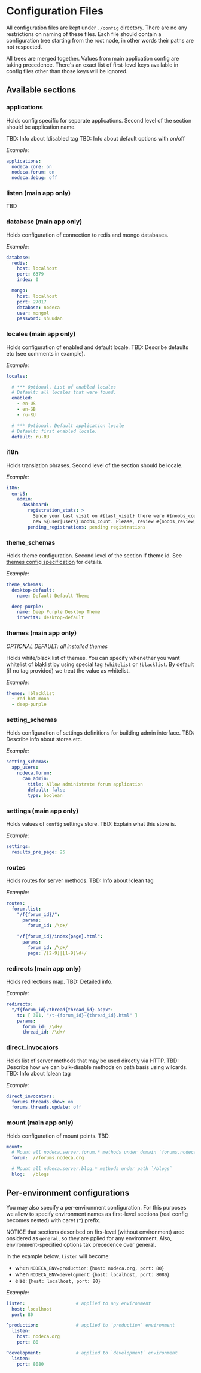 Configuration Files
===================

All configuration files are kept under `./config` directory. There are no any
restrictions on naming of these files. Each file should contain a configuration
tree starting from the root node, in other words their paths are not respected.

All trees are merged together. Values from main application config are taking
precedence. There's an exact list of first-level keys available in config files
other than those keys will be ignored.


Available sections
------------------

### applications

Holds config specific for separate applications.
Second level of the section should be application name.

TBD: Info about !disabled tag
TBD: Info about default options with on/off

*Example:*

``` yaml
applications:
  nodeca.core: on
  nodeca.forum: on
  nodeca.debug: off
```


### listen (main app only)

TBD


### database (main app only)

Holds configuration of connection to redis and mongo databases.

*Example:*

``` yaml
database:
  redis:
    host: localhost
    port: 6379
    index: 0

  mongo:
    host: localhost
    port: 27017
    database: nodeca
    user: mongol
    password: shuudan
```


### locales (main app only)

Holds configuration of enabled and default locale.
TBD: Describe defaults etc (see comments in example).

*Example:*

``` yaml
locales:

  # *** Optional. List of enabled locales
  # Default: all locales that were found.
  enabled:
    - en-US
    - en-GB
    - ru-RU

  # *** Optional. Default application locale
  # Default: first enabled locale.
  default: ru-RU
```


### i18n

Holds translation phrases.
Second level of the section should be locale.

*Example:*

``` yaml
i18n:
  en-US:
    admin:
      dashboard:
        registration_stats: >
          Since your last visit on #{last_visit} there were #{noobs_count}
          new %{user|users}:noobs_count. Please, review #{noobs_review_link}.
        pending_registrations: pending registrations
```


### theme\_schemas

Holds theme configuration.
Second level of the section if theme id.
See [themes config specification][theme.specs] for details.

*Example:*

```yaml
theme_schemas:
  desktop-default:
    name: Default Default Theme

  deep-purple:
    name: Deep Purple Desktop Theme
    inherits: desktop-default
```


### themes (main app only)

*OPTIONAL*
*DEFAULT: all installed themes*

Holds white/black list of themes.
You can specify whenether you want whitelist of blaklist by using special
tag `!whitelist` or `!blacklist`. By default (if no tag provided) we treat
the value as whitelist.

*Example:*

``` yaml
themes: !blacklist
  - red-hot-moon
  - deep-purple
```


### setting\_schemas

Holds configuration of settings definitions for building admin interface.
TBD: Describe info about stores etc.

*Example:*

``` yaml
setting_schemas:
  app_users:
    nodeca.forum:
      can_admin:
        title: Allow administrate forum application
        default: false
        type: boolean
```

### settings (main app only)

Holds values of `config` settings store.
TBD: Explain what this store is.

*Example:*

``` yaml
settings:
  results_pre_page: 25
```


### routes

Holds routes for server methods.
TBD: Info about !clean tag

*Example:*

``` yaml
routes:
  forum.list:
    "/f{forum_id}/":
      params:
        forum_id: /\d+/

    "/f{forum_id}/index{page}.html":
      params:
        forum_id: /\d+/
        page: /[2-9]|[1-9]\d+/
```


### redirects (main app only)

Holds redirections map.
TBD: Detailed info.

*Example:*

``` yaml
redirects:
  "/f{forum_id}/thread{thread_id}.aspx":
    to: [ 301, "/t-{forum_id}-{thread_id}.html" ]
    params:
      forum_id: /\d+/
      thread_id: /\d+/
```

### direct\_invocators

Holds list of server methods that may be used directly via HTTP.
TBD: Describe how we can bulk-disable methods on path basis using wilcards.
TBD: Info about !clean tag

*Example:*

``` yaml
direct_invocators:
  forums.threads.show: on
  forums.threads.update: off
```


### mount (main app only)

Holds configuration of mount points.
TBD.

``` yaml
mount:
  # Mount all nodeca.server.forum.* methods under domain `forums.nodeca.org`
  forum:  //forums.nodeca.org

  # Mount all ndoeca.server.blog.* methods under path `/blogs`
  blog:   /blogs
```


Per-environment configurations
------------------------------

You may also specify a per-environment configuration. For this purposes we allow
to specify environment names as first-level sections (real config becomes
nested) with caret (`^`) prefix.

NOTICE that sections described on firs-level (without environment) arec
onsidered as `general`, so they are pplied for any environment. Also,
environment-specified options tak precedence over general.

In the example below, `listen` will become:

  - when `NODECA_ENV=production`: `{host: nodeca.org, port: 80}`
  - when `NODECA_ENV=development`: `{host: localhost, port: 8080}`
  - else: `{host: localhost, port: 80}`

*Example:*

``` yaml
listen:                   # applied to any environment
  host: localhost
  port: 80

^production:              # applied to `production` environment
  listen:
    host: nodeca.org
    port: 80

^development:             # applied to `development` environment
  listen:
    port: 8080
```


[theme.specs]: #
